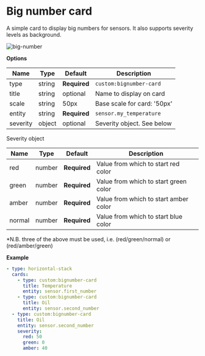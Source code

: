 # Big number card

A simple card to display big numbers for sensors. It also supports severity levels as background.

![big-number](https://user-images.githubusercontent.com/7738048/42441033-f4336a04-836f-11e8-906c-6e3ab7f636c2.gif)

**Options**

| Name | Type | Default | Description
| ---- | ---- | ------- | -----------
| type | string | **Required** | `custom:bignumber-card`
| title | string | optional | Name to display on card
| scale | string | 50px | Base scale for card: '50px'
| entity | string | **Required** | `sensor.my_temperature`
| severity | object | optional | Severity object. See below

Severity object

| Name | Type | Default | Description
| ---- | ---- | ------- | -----------
| red | number | **Required** | Value from which to start red color
| green | number | **Required** | Value from which to start green color
| amber | number | **Required** | Value from which to start amber color
| normal | number | **Required** | Value from which to start blue color

*N.B. three of the above must be used, i.e. (red/green/normal) or (red/amber/green)

**Example**

```yaml
- type: horizontal-stack
  cards:
    - type: custom:bignumber-card
      title: Temperature
      entity: sensor.first_number
    - type: custom:bignumber-card
      title: Oil
      entity: sensor.second_number
  - type: custom:bignumber-card
    title: Oil
    entity: sensor.second_number
    severity:
      red: 50
      green: 0
      amber: 40
```
